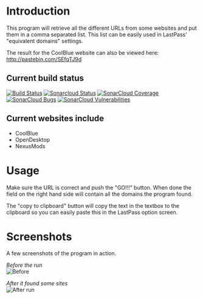 Introduction
============

This program will retrieve all the different URLs from some websites and put them in a comma separated list.
This list can be easily used in LastPass' "equivalent domains" settings.

The result for the CoolBlue website can also be viewed here: http://pastebin.com/SEfqTJ9d

Current build status
---------------------
[![Build Status](https://travis-ci.org/ShiveringSquirrel/Get-Sites-For-LastPass.png)](https://travis-ci.org/ShiveringSquirrel/Get-Sites-For-LastPass)
[![Sonarcloud Status](https://sonarcloud.io/api/project_badges/measure?project=ShiveringSquirrel_Get-Sites-For-LastPass&metric=alert_status)](https://sonarcloud.io/dashboard?id=ShiveringSquirrel_Get-Sites-For-LastPass) 
 [![SonarCloud Coverage](https://sonarcloud.io/api/project_badges/measure?project=ShiveringSquirrel_Get-Sites-For-LastPass&metric=coverage)](https://sonarcloud.io/component_measures/metric/coverage/list?id=ShiveringSquirrel_Get-Sites-For-LastPass)
 [![SonarCloud Bugs](https://sonarcloud.io/api/project_badges/measure?project=ShiveringSquirrel_Get-Sites-For-LastPass&metric=bugs)](https://sonarcloud.io/component_measures/metric/reliability_rating/list?id=ShiveringSquirrel_Get-Sites-For-LastPass)
 [![SonarCloud Vulnerabilities](https://sonarcloud.io/api/project_badges/measure?project=ShiveringSquirrel_Get-Sites-For-LastPass&metric=vulnerabilities)](https://sonarcloud.io/component_measures/metric/security_rating/list?id=ShiveringSquirrel_Get-Sites-For-LastPass)

Current websites include
-------------------------

* CoolBlue
* OpenDesktop
* NexusMods

Usage
=====

Make sure the URL is correct and push the "GO!!!" button. 
When done the field on the right hand side will contain all the domains the program found.

The "copy to clipboard" button will copy the text in the textbox to the clipboard so you can easily paste this in the LastPass option screen.

Screenshots
============

A few screenshots of the program in action.

*Before the run*  
![Before](https://raw.github.com/jorisv83/GetSitesForLastPass/master/Screenshots/start.png "Before run")

*After it found some sites*  
![After run](https://raw.github.com/jorisv83/GetSitesForLastPass/master/Screenshots/after.run.png "It found some sites!")
